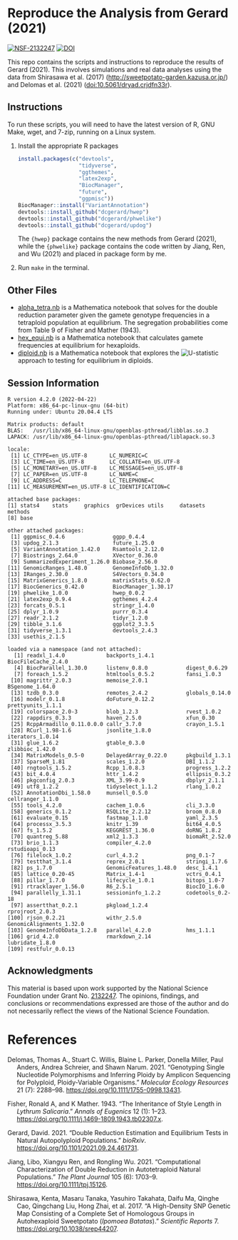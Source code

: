 
<!-- README.md is generated from README.Rmd. Please edit that file -->

# Reproduce the Analysis from Gerard (2021)

[![NSF-2132247](https://img.shields.io/badge/NSF-2132247-blue.svg)](https://nsf.gov/awardsearch/showAward?AWD_ID=2132247)
[![DOI](https://zenodo.org/badge/DOI/10.5281/zenodo.5531872.svg)](https://doi.org/10.5281/zenodo.5531872)

This repo contains the scripts and instructions to reproduce the results
of Gerard (2021). This involves simulations and real data analyses using
the data from Shirasawa et al. (2017)
(<http://sweetpotato-garden.kazusa.or.jp/>) and Delomas et al. (2021)
([doi:10.5061/dryad.crjdfn33r](https://www.doi.org/10.5061/dryad.crjdfn33r)).

## Instructions

To run these scripts, you will need to have the latest version of R, GNU
Make, wget, and 7-zip, running on a Linux system.

1.  Install the appropriate R packages

    ``` r
    install.packages(c("devtools",
                       "tidyverse",
                       "ggthemes",
                       "latex2exp",
                       "BiocManager",
                       "future",
                       "ggpmisc"))
    BiocManager::install("VariantAnnotation")
    devtools::install_github("dcgerard/hwep")
    devtools::install_github("dcgerard/phwelike")
    devtools::install_github("dcgerard/updog")
    ```

    The `{hwep}` package contains the new methods from Gerard (2021),
    while the `{phwelike}` package contains the code written by Jiang,
    Ren, and Wu (2021) and placed in package form by me.

2.  Run `make` in the terminal.

## Other Files

-   [alpha_tetra.nb](./analysis/alpha_tetra.nb) is a Mathematica
    notebook that solves for the double reduction parameter given the
    gamete genotype frequencies in a tetraploid population at
    equilibrium. The segregation probabilities come from Table 9 of
    Fisher and Mather (1943).
-   [hex_equi.nb](./analysis/hex_equi.nb) is a Mathematica notebook that
    calculates gamete frequencies at equilibrium for hexaploids.
-   [diploid.nb](./analysis/diploid.nb) is a Mathematica notebook that
    explores the
    ![U](https://latex.codecogs.com/png.image?%5Cdpi%7B110%7D&space;%5Cbg_white&space;U "U")-statistic
    approach to testing for equilibrium in diploids.

## Session Information

    R version 4.2.0 (2022-04-22)
    Platform: x86_64-pc-linux-gnu (64-bit)
    Running under: Ubuntu 20.04.4 LTS

    Matrix products: default
    BLAS:   /usr/lib/x86_64-linux-gnu/openblas-pthread/libblas.so.3
    LAPACK: /usr/lib/x86_64-linux-gnu/openblas-pthread/liblapack.so.3

    locale:
     [1] LC_CTYPE=en_US.UTF-8       LC_NUMERIC=C              
     [3] LC_TIME=en_US.UTF-8        LC_COLLATE=en_US.UTF-8    
     [5] LC_MONETARY=en_US.UTF-8    LC_MESSAGES=en_US.UTF-8   
     [7] LC_PAPER=en_US.UTF-8       LC_NAME=C                 
     [9] LC_ADDRESS=C               LC_TELEPHONE=C            
    [11] LC_MEASUREMENT=en_US.UTF-8 LC_IDENTIFICATION=C       

    attached base packages:
    [1] stats4    stats     graphics  grDevices utils     datasets  methods  
    [8] base     

    other attached packages:
     [1] ggpmisc_0.4.6               ggpp_0.4.4                 
     [3] updog_2.1.3                 future_1.25.0              
     [5] VariantAnnotation_1.42.0    Rsamtools_2.12.0           
     [7] Biostrings_2.64.0           XVector_0.36.0             
     [9] SummarizedExperiment_1.26.0 Biobase_2.56.0             
    [11] GenomicRanges_1.48.0        GenomeInfoDb_1.32.0        
    [13] IRanges_2.30.0              S4Vectors_0.34.0           
    [15] MatrixGenerics_1.8.0        matrixStats_0.62.0         
    [17] BiocGenerics_0.42.0         BiocManager_1.30.17        
    [19] phwelike_1.0.0              hwep_0.0.2                 
    [21] latex2exp_0.9.4             ggthemes_4.2.4             
    [23] forcats_0.5.1               stringr_1.4.0              
    [25] dplyr_1.0.9                 purrr_0.3.4                
    [27] readr_2.1.2                 tidyr_1.2.0                
    [29] tibble_3.1.6                ggplot2_3.3.5              
    [31] tidyverse_1.3.1             devtools_2.4.3             
    [33] usethis_2.1.5              

    loaded via a namespace (and not attached):
      [1] readxl_1.4.0             backports_1.4.1          BiocFileCache_2.4.0     
      [4] BiocParallel_1.30.0      listenv_0.8.0            digest_0.6.29           
      [7] foreach_1.5.2            htmltools_0.5.2          fansi_1.0.3             
     [10] magrittr_2.0.3           memoise_2.0.1            BSgenome_1.64.0         
     [13] tzdb_0.3.0               remotes_2.4.2            globals_0.14.0          
     [16] modelr_0.1.8             doFuture_0.12.2          prettyunits_1.1.1       
     [19] colorspace_2.0-3         blob_1.2.3               rvest_1.0.2             
     [22] rappdirs_0.3.3           haven_2.5.0              xfun_0.30               
     [25] RcppArmadillo_0.11.0.0.0 callr_3.7.0              crayon_1.5.1            
     [28] RCurl_1.98-1.6           jsonlite_1.8.0           iterators_1.0.14        
     [31] glue_1.6.2               gtable_0.3.0             zlibbioc_1.42.0         
     [34] MatrixModels_0.5-0       DelayedArray_0.22.0      pkgbuild_1.3.1          
     [37] SparseM_1.81             scales_1.2.0             DBI_1.1.2               
     [40] rngtools_1.5.2           Rcpp_1.0.8.3             progress_1.2.2          
     [43] bit_4.0.4                httr_1.4.2               ellipsis_0.3.2          
     [46] pkgconfig_2.0.3          XML_3.99-0.9             dbplyr_2.1.1            
     [49] utf8_1.2.2               tidyselect_1.1.2         rlang_1.0.2             
     [52] AnnotationDbi_1.58.0     munsell_0.5.0            cellranger_1.1.0        
     [55] tools_4.2.0              cachem_1.0.6             cli_3.3.0               
     [58] generics_0.1.2           RSQLite_2.2.12           broom_0.8.0             
     [61] evaluate_0.15            fastmap_1.1.0            yaml_2.3.5              
     [64] processx_3.5.3           knitr_1.39               bit64_4.0.5             
     [67] fs_1.5.2                 KEGGREST_1.36.0          doRNG_1.8.2             
     [70] quantreg_5.88            xml2_1.3.3               biomaRt_2.52.0          
     [73] brio_1.1.3               compiler_4.2.0           rstudioapi_0.13         
     [76] filelock_1.0.2           curl_4.3.2               png_0.1-7               
     [79] testthat_3.1.4           reprex_2.0.1             stringi_1.7.6           
     [82] ps_1.7.0                 GenomicFeatures_1.48.0   desc_1.4.1              
     [85] lattice_0.20-45          Matrix_1.4-1             vctrs_0.4.1             
     [88] pillar_1.7.0             lifecycle_1.0.1          bitops_1.0-7            
     [91] rtracklayer_1.56.0       R6_2.5.1                 BiocIO_1.6.0            
     [94] parallelly_1.31.1        sessioninfo_1.2.2        codetools_0.2-18        
     [97] assertthat_0.2.1         pkgload_1.2.4            rprojroot_2.0.3         
    [100] rjson_0.2.21             withr_2.5.0              GenomicAlignments_1.32.0
    [103] GenomeInfoDbData_1.2.8   parallel_4.2.0           hms_1.1.1               
    [106] grid_4.2.0               rmarkdown_2.14           lubridate_1.8.0         
    [109] restfulr_0.0.13         

## Acknowledgments

This material is based upon work supported by the National Science
Foundation under Grant
No. [2132247](https://www.nsf.gov/awardsearch/showAward?AWD_ID=2132247).
The opinions, findings, and conclusions or recommendations expressed are
those of the author and do not necessarily reflect the views of the
National Science Foundation.

# References

<div id="refs" class="references csl-bib-body hanging-indent">

<div id="ref-delomas2021genotyping" class="csl-entry">

Delomas, Thomas A., Stuart C. Willis, Blaine L. Parker, Donella Miller,
Paul Anders, Andrea Schreier, and Shawn Narum. 2021. “Genotyping Single
Nucleotide Polymorphisms and Inferring Ploidy by Amplicon Sequencing for
Polyploid, Ploidy-Variable Organisms.” *Molecular Ecology Resources* 21
(7): 2288–98. <https://doi.org/10.1111/1755-0998.13431>.

</div>

<div id="ref-fisher1943inheritance" class="csl-entry">

Fisher, Ronald A, and K Mather. 1943. “The Inheritance of Style Length
in *Lythrum Salicaria*.” *Annals of Eugenics* 12 (1): 1–23.
<https://doi.org/10.1111/j.1469-1809.1943.tb02307.x>.

</div>

<div id="ref-gerard2021double" class="csl-entry">

Gerard, David. 2021. “Double Reduction Estimation and Equilibrium Tests
in Natural Autopolyploid Populations.” *bioRxiv*.
<https://doi.org/10.1101/2021.09.24.461731>.

</div>

<div id="ref-jiang2021computational" class="csl-entry">

Jiang, Libo, Xiangyu Ren, and Rongling Wu. 2021. “Computational
Characterization of Double Reduction in Autotetraploid Natural
Populations.” *The Plant Journal* 105 (6): 1703–9.
<https://doi.org/10.1111/tpj.15126>.

</div>

<div id="ref-shirasawa2017high" class="csl-entry">

Shirasawa, Kenta, Masaru Tanaka, Yasuhiro Takahata, Daifu Ma, Qinghe
Cao, Qingchang Liu, Hong Zhai, et al. 2017. “A High-Density SNP Genetic
Map Consisting of a Complete Set of Homologous Groups in Autohexaploid
Sweetpotato (*Ipomoea Batatas*).” *Scientific Reports* 7.
<https://doi.org/10.1038/srep44207>.

</div>

</div>

